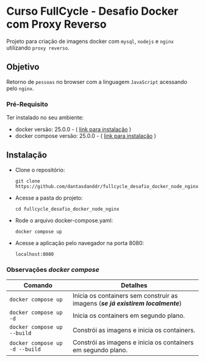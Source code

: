 # Curso FullCycle - Desafio Docker com Proxy Reverso
Projeto para criação de imagens docker com `mysql`, `nodejs` e `nginx` utilizando `proxy reverso`.

## Objetivo
Retorno de `pessoas` no browser com a linguagem `JavaScript` acessando pelo `nginx`.

### Pré-Requisito
Ter instalado no seu ambiente:
- docker versão: 25.0.0 - ( [link para instalação](https://docs.docker.com/engine/install/) )
- docker compose versão: 25.0.0 - ( [link para instalação](https://docs.docker.com/compose/install/linux/) )

## Instalação
+ Clone o repositório:
  ```
  git clone https://github.com/dantasdanddr/fullcycle_desafio_docker_node_nginx.git
  ```
+ Acesse a pasta do projeto:
  ```
  cd fullcycle_desafio_docker_node_nginx
  ```
+ Rode o arquivo docker-compose.yaml:
  ```
  docker compose up
  ```
+ Acesse a aplicação pelo navegador na porta 8080:
  ```
  localhost:8080
  ```
### Observações ___docker compose___
| Comando | Detalhes |
|---|---|
| `docker compose up`  | Inicia os containers sem construir as imagens (___se já existirem localmente___) |
| `docker compose up -d`  | Inicia os containers em segundo plano. |
| `docker compose up --build`  | Constrói as imagens e inicia os containers. |
| `docker compose up -d --build`  | Constrói as imagens e inicia os containers em segundo plano. |